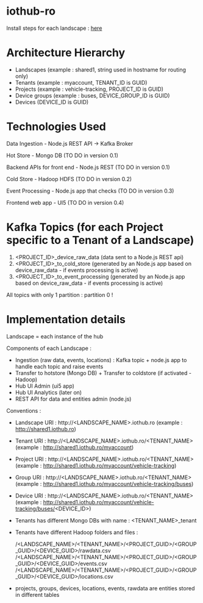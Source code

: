 # iothub-ro

Install steps for each landscape : [here](INSTALL.md)

# Architecture Hierarchy

 - Landscapes (example : shared1, string used in hostname for routing only)
 - Tenants (example : myaccount, TENANT_ID is GUID)
 - Projects (example : vehicle-tracking, PROJECT_ID is GUID)
 - Device groups (example : buses, DEVICE_GROUP_ID is GUID)
 - Devices (DEVICE_ID is GUID)

# Technologies Used

Data Ingestion - Node.js REST API -> Kafka Broker

Hot Store - Mongo DB (TO DO in version 0.1)

Backend APIs for front end - Node.js REST (TO DO in version 0.1)

Cold Store - Hadoop HDFS (TO DO in version 0.2)

Event Processing - Node.js app that checks (TO DO in version 0.3)

Frontend web app - UI5 (TO DO in version 0.4)

# Kafka Topics (for each Project specific to a Tenant of a Landscape)

1. <PROJECT_ID>_device_raw_data (data sent to a Node.js REST api)
2. <PROJECT_ID>_to_cold_store (generated by an Node.js app based on device_raw_data - if events processing is active)
3. <PROJECT_ID>_to_event_processing (generated by an Node.js app based on device_raw_data - if events processing is active)

All topics with only 1 partition : partition 0 !

# Implementation details

Landscape = each instance of the hub

Components of each Landscape :

  - Ingestion (raw data, events, locations) : Kafka topic + node.js app to handle each topic and raise events
  - Transfer to hotstore (Mongo DB) + Transfer to coldstore (if activated - Hadoop)
  - Hub UI Admin (ui5 app)
  - Hub UI Analytics (later on)
  - REST API for data and entities admin (node.js)
  
Conventions :

  - Landscape URI : http://<LANDSCAPE_NAME>.iothub.ro (example : http://shared1.iothub.ro)
  - Tenant URI : http://<LANDSCAPE_NAME>.iothub.ro/<TENANT_NAME> (example : http://shared1.iothub.ro/myaccount)
  - Project URI : http://<LANDSCAPE_NAME>.iothub.ro/<TENANT_NAME> (example : http://shared1.iothub.ro/myaccount/vehicle-tracking)
  - Group URI : http://<LANDSCAPE_NAME>.iothub.ro/<TENANT_NAME> (example : http://shared1.iothub.ro/myaccount/vehicle-tracking/buses)
  - Device URI : http://<LANDSCAPE_NAME>.iothub.ro/<TENANT_NAME> (example : http://shared1.iothub.ro/myaccount/vehicle-tracking/buses/<DEVICE_ID>)
  
  - Tenants has different Mongo DBs with name : <TENANT_NAME>_tenant
  - Tenants have different Hadoop folders and files : 
  
      /<LANDSCAPE_NAME>/<TENANT_NAME>/<PROJECT_GUID>/<GROUP_GUID>/<DEVICE_GUID>/rawdata.csv
      /<LANDSCAPE_NAME>/<TENANT_NAME>/<PROJECT_GUID>/<GROUP_GUID>/<DEVICE_GUID>/events.csv
      /<LANDSCAPE_NAME>/<TENANT_NAME>/<PROJECT_GUID>/<GROUP_GUID>/<DEVICE_GUID>/locations.csv
  
  - projects, groups, devices, locations, events, rawdata are entities stored in different tables
